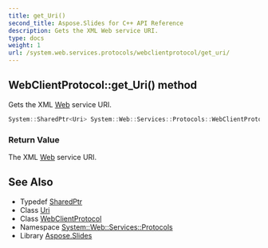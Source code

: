 ```yaml
---
title: get_Uri()
second_title: Aspose.Slides for C++ API Reference
description: Gets the XML Web service URI.
type: docs
weight: 1
url: /system.web.services.protocols/webclientprotocol/get_uri/
---
```

## WebClientProtocol::get_Uri() method


Gets the XML [Web](../../../system.web/) service URI.

```cpp
System::SharedPtr<Uri> System::Web::Services::Protocols::WebClientProtocol::get_Uri()
```


### Return Value

The XML [Web](../../../system.web/) service URI.

## See Also

* Typedef [SharedPtr](../../../system/sharedptr/)
* Class [Uri](../../../system/uri/)
* Class [WebClientProtocol](../)
* Namespace [System::Web::Services::Protocols](../../)
* Library [Aspose.Slides](../../../)